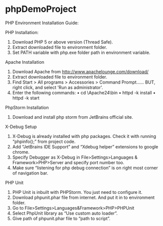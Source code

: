 # phpDemoProject

PHP Environment Installation Guide:

PHP Installation:
1.	Download PHP 5 or above version (Thread Safe).
2.	Extract downloaded file to environment folder.
3.	Set PATH variable with php.exe folder path in environment variable.

Apache Installation 
1.	Download Apache from http://www.apachelounge.com/download/ 
2.	Extract downloaded file to environment folder.
3.	Find Start > All programs > Accessories > Command Prompt...... BUT, right click, and select 'Run as administrator'.
4.	Enter the following commands:
•	cd \Apache24\bin
•	httpd -k install
•	httpd -k start


PhpStorm Installation
1.	Download and install php storm from JetBrains official site.

X-Debug Setup
1.	X-Debug is already installed with php packages. Check it with running “phpinfo();”  from project code.
2.	Add “JetBrains IDE Support” and “Xdebug helper” extensions to google chrome.
3.	Specify Debugger as X-Debug in File>Settings>Languages & Framework>PHP>Server and specify port number too.
4.	Make sure “listening for php debug connection” is on right most corner of navigation bar.

PHP Unit
1.	PHP Unit is inbuilt with PHPStorm. You just need to configure it.
2.	Download phpunit.phar file from internet. And put it in to environment folder.
3.	 Go to File>Settings>Languages&Framework>PHP>PHPUnit
4.	Select PhpUnit library as “Use custom auto loader”.
5.	Give path of phpunit.phar file to “path to script”. 
